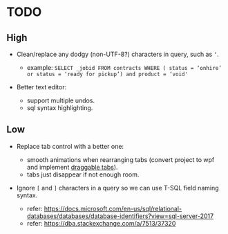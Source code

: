 # TODO

## High

- Clean/replace any dodgy (non-UTF-8?) characters in query, such as `‘`.
  - example: `SELECT _jobid FROM contracts WHERE ( status = ‘onhire’ or status = ‘ready for pickup’) and product = ‘void'`

- Better text editor:
    - support multiple undos.
    - sql syntax highlighting.

## Low

- Replace tab control with a better one:
  - smooth animations when rearranging tabs (convert project to wpf and implement [draggable tabs](https://dragablz.net)).
  - tabs just disappear if not enough room.

- Ignore `[` and `]` characters in a query so we can use T-SQL field naming syntax.
  - refer: https://docs.microsoft.com/en-us/sql/relational-databases/databases/database-identifiers?view=sql-server-2017
  - refer: https://dba.stackexchange.com/a/7513/37320
